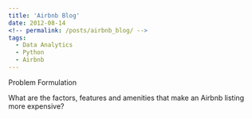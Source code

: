 ```yaml
---
title: 'Airbnb Blog'
date: 2012-08-14
<!-- permalink: /posts/airbnb_blog/ -->
tags:
  - Data Analytics
  - Python
  - Airbnb
---
```


Problem Formulation

What are the factors, features and amenities that make an Airbnb listing more expensive?
